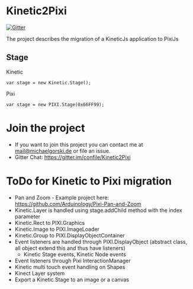 Kinetic2Pixi
============

[![Gitter](https://badges.gitter.im/Join%20Chat.svg)](https://gitter.im/confile/Kinetic2Pixi?utm_source=badge&utm_medium=badge&utm_campaign=pr-badge&utm_content=badge)

The project describes the migration of a KineticJs application to PixiJs


Stage
-----

Kinetic
```
var stage = new Kinetic.Stage();
```
Pixi
```
var stage = new PIXI.Stage(0x66FF99);
```


Join the project
================

- If you want to join this project you can contact me at mail@michaelgorski.de or file an issue.
- Gitter Chat: https://gitter.im/confile/Kinetic2Pixi

ToDo for Kinetic to Pixi migration
==================================

- Pan and Zoom - Example project here: https://github.com/Arduinology/Pixi-Pan-and-Zoom
- Kinetic.Layer is handled using stage.addChild method with the index parameter
- Kinetic.Rect to PIXI.Graphics
- Kinetic.Image to PIXI.ImageLoader
- Kinetic.Group to PIXI.DisplayObjectContainer
- Event listeners are handled through PIXI.DisplayObject (abstract class, all object extend this and thus have listeners)
  - Kinetic Stage events, Kinetic Node events
- Event listeners through Pixi InteractionManager
- Kinetic multi touch event handling on Shapes
- Kinect Layer system
- Export a Kinetic Stage to an image or a canvas




